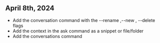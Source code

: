 ## April 8th, 2024

- Add the conversation command with the --rename ,--new , --delete flags
- Add the context in the ask command as a snippet or file/folder
- Add the conversations command 